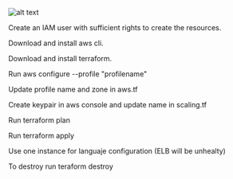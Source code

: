 ![alt text](https://raw.github.com/cuelebreorg/wordpress_terraform/blob/master/diagram.png)


Create an IAM user with sufficient rights to create the resources. 

Download and install aws cli.

Download and install terraform.

Run aws configure --profile "profilename"

Update profile name and zone in aws.tf 

Create keypair in aws console and update name in scaling.tf

Run terraform plan

Run terraform apply

Use one instance for languaje configuration (ELB will be unhealty)

To destroy run teraform destroy
